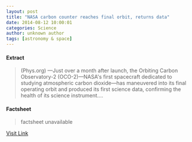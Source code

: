 ```yaml
---
layout: post
title: "NASA carbon counter reaches final orbit, returns data"
date: 2014-08-12 10:00:01
categories: Science
author: unknown author
tags: [astronomy & space]
---
```



#### Extract
>(Phys.org) —Just over a month after launch, the Orbiting Carbon Observatory-2 (OCO-2)—NASA's first spacecraft dedicated to studying atmospheric carbon dioxide—has maneuvered into its final operating orbit and produced its first science data, confirming the health of its science instrument....

#### Factsheet
>factsheet unavailable

[Visit Link](http://phys.org/news327039998.html)



